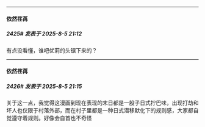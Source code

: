 ﻿
*****

####  依然荏苒  
##### 2425#       发表于 2025-8-5 21:12

有点没看懂，谁吧优莉的头锯下来的？

*****

####  依然荏苒  
##### 2426#       发表于 2025-8-5 21:15

关于这一点，我觉得这漫画到现在表现的末日都是一股子日式拧巴味，出现打劫和坏人也仅限于村落外部，而在村子里都是一种日式潜移默化下的规则感，大家都自觉遵守着规则。好像会自首也不奇怪


